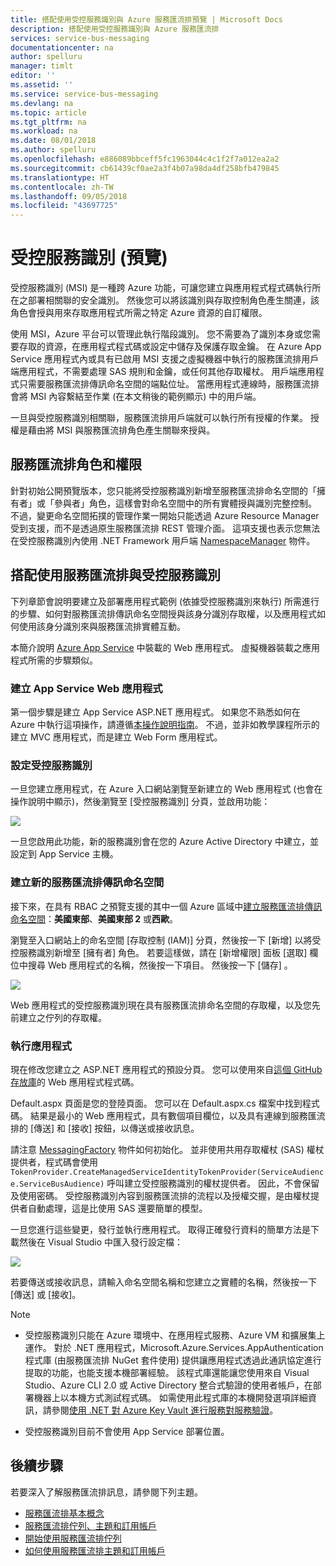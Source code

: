 ```yaml
---
title: 搭配使用受控服務識別與 Azure 服務匯流排預覽 | Microsoft Docs
description: 搭配使用受控服務識別與 Azure 服務匯流排
services: service-bus-messaging
documentationcenter: na
author: spelluru
manager: timlt
editor: ''
ms.assetid: ''
ms.service: service-bus-messaging
ms.devlang: na
ms.topic: article
ms.tgt_pltfrm: na
ms.workload: na
ms.date: 08/01/2018
ms.author: spelluru
ms.openlocfilehash: e886089bbceff5fc1963044c4c1f2f7a012ea2a2
ms.sourcegitcommit: cb61439cf0ae2a3f4b07a98da4df258bfb479845
ms.translationtype: HT
ms.contentlocale: zh-TW
ms.lasthandoff: 09/05/2018
ms.locfileid: "43697725"
---
```

# <a name="managed-service-identity-preview"></a>受控服務識別 (預覽)

受控服務識別 (MSI) 是一種跨 Azure 功能，可讓您建立與應用程式程式碼執行所在之部署相關聯的安全識別。 然後您可以將該識別與存取控制角色產生關連，該角色會授與用來存取應用程式所需之特定 Azure 資源的自訂權限。

使用 MSI，Azure 平台可以管理此執行階段識別。 您不需要為了識別本身或您需要存取的資源，在應用程式程式碼或設定中儲存及保護存取金鑰。 在 Azure App Service 應用程式內或具有已啟用 MSI 支援之虛擬機器中執行的服務匯流排用戶端應用程式，不需要處理 SAS 規則和金鑰，或任何其他存取權杖。 用戶端應用程式只需要服務匯流排傳訊命名空間的端點位址。 當應用程式連線時，服務匯流排會將 MSI 內容繫結至作業 (在本文稍後的範例顯示) 中的用戶端。 

一旦與受控服務識別相關聯，服務匯流排用戶端就可以執行所有授權的作業。 授權是藉由將 MSI 與服務匯流排角色產生關聯來授與。 

## <a name="service-bus-roles-and-permissions"></a>服務匯流排角色和權限

針對初始公開預覽版本，您只能將受控服務識別新增至服務匯流排命名空間的「擁有者」或「參與者」角色，這樣會對命名空間中的所有實體授與識別完整控制。 不過，變更命名空間拓撲的管理作業一開始只能透過 Azure Resource Manager 受到支援，而不是透過原生服務匯流排 REST 管理介面。 這項支援也表示您無法在受控服務識別內使用 .NET Framework 用戶端 [NamespaceManager](/dotnet/api/microsoft.servicebus.namespacemanager) 物件。

## <a name="use-service-bus-with-a-managed-service-identity"></a>搭配使用服務匯流排與受控服務識別

下列章節會說明要建立及部署應用程式範例 (依據受控服務識別來執行) 所需進行的步驟、如何對服務匯流排傳訊命名空間授與該身分識別存取權，以及應用程式如何使用該身分識別來與服務匯流排實體互動。

本簡介說明 [Azure App Service](https://azure.microsoft.com/services/app-service/) 中裝載的 Web 應用程式。 虛擬機器裝載之應用程式所需的步驟類似。

### <a name="create-an-app-service-web-application"></a>建立 App Service Web 應用程式

第一個步驟是建立 App Service ASP.NET 應用程式。 如果您不熟悉如何在 Azure 中執行這項操作，請遵循[本操作說明指南](../app-service/app-service-web-get-started-dotnet-framework.md)。 不過，並非如教學課程所示的建立 MVC 應用程式，而是建立 Web Form 應用程式。

### <a name="set-up-the-managed-service-identity"></a>設定受控服務識別

一旦您建立應用程式，在 Azure 入口網站瀏覽至新建立的 Web 應用程式 (也會在操作說明中顯示)，然後瀏覽至 [受控服務識別] 分頁，並啟用功能： 

![](./media/service-bus-managed-service-identity/msi1.png)

一旦您啟用此功能，新的服務識別會在您的 Azure Active Directory 中建立，並設定到 App Service 主機。

### <a name="create-a-new-service-bus-messaging-namespace"></a>建立新的服務匯流排傳訊命名空間

接下來，在具有 RBAC 之預覽支援的其中一個 Azure 區域中[建立服務匯流排傳訊命名空間](service-bus-create-namespace-portal.md)：**美國東部**、**美國東部 2** 或**西歐**。 

瀏覽至入口網站上的命名空間 [存取控制 (IAM)] 分頁，然後按一下 [新增] 以將受控服務識別新增至 [擁有者] 角色。 若要這樣做，請在 [新增權限] 面板 [選取] 欄位中搜尋 Web 應用程式的名稱，然後按一下項目。 然後按一下 [儲存] 。

![](./media/service-bus-managed-service-identity/msi2.png)
 
Web 應用程式的受控服務識別現在具有服務匯流排命名空間的存取權，以及您先前建立之佇列的存取權。 

### <a name="run-the-app"></a>執行應用程式

現在修改您建立之 ASP.NET 應用程式的預設分頁。 您可以使用來自[這個 GitHub 存放庫](https://github.com/Azure-Samples/app-service-msi-servicebus-dotnet)的 Web 應用程式程式碼。  

Default.aspx 頁面是您的登陸頁面。 您可以在 Default.aspx.cs 檔案中找到程式碼。 結果是最小的 Web 應用程式，具有數個項目欄位，以及具有連線到服務匯流排的 [傳送] 和 [接收] 按鈕，以傳送或接收訊息。

請注意 [MessagingFactory](/dotnet/api/microsoft.servicebus.messaging.messagingfactory) 物件如何初始化。 並非使用共用存取權杖 (SAS) 權杖提供者，程式碼會使用 `TokenProvider.CreateManagedServiceIdentityTokenProvider(ServiceAudience.ServiceBusAudience)` 呼叫建立受控服務識別的權杖提供者。 因此，不會保留及使用密碼。 受控服務識別內容到服務匯流排的流程以及授權交握，是由權杖提供者自動處理，這是比使用 SAS 還要簡單的模型。

一旦您進行這些變更，發行並執行應用程式。 取得正確發行資料的簡單方法是下載然後在 Visual Studio 中匯入發行設定檔：

![](./media/service-bus-managed-service-identity/msi3.png)
 
若要傳送或接收訊息，請輸入命名空間名稱和您建立之實體的名稱，然後按一下 [傳送] 或 [接收]。


> [!NOTE]
> - 受控服務識別只能在 Azure 環境中、在應用程式服務、Azure VM 和擴展集上運作。 對於 .NET 應用程式，Microsoft.Azure.Services.AppAuthentication 程式庫 (由服務匯流排 NuGet 套件使用) 提供讓應用程式透過此通訊協定進行提取的功能，也能支援本機部署經驗。 該程式庫還能讓您使用來自 Visual Studio、Azure CLI 2.0 或 Active Directory 整合式驗證的使用者帳戶，在部署機器上以本機方式測試程式碼。 如需使用此程式庫的本機開發選項詳細資訊，請參閱[使用 .NET 對 Azure Key Vault 進行服務對服務驗證](../key-vault/service-to-service-authentication.md)。  
> 
> - 受控服務識別目前不會使用 App Service 部署位置。

## <a name="next-steps"></a>後續步驟

若要深入了解服務匯流排訊息，請參閱下列主題。

* [服務匯流排基本概念](service-bus-fundamentals-hybrid-solutions.md)
* [服務匯流排佇列、主題和訂用帳戶](service-bus-queues-topics-subscriptions.md)
* [開始使用服務匯流排佇列](service-bus-dotnet-get-started-with-queues.md)
* [如何使用服務匯流排主題和訂用帳戶](service-bus-dotnet-how-to-use-topics-subscriptions.md)